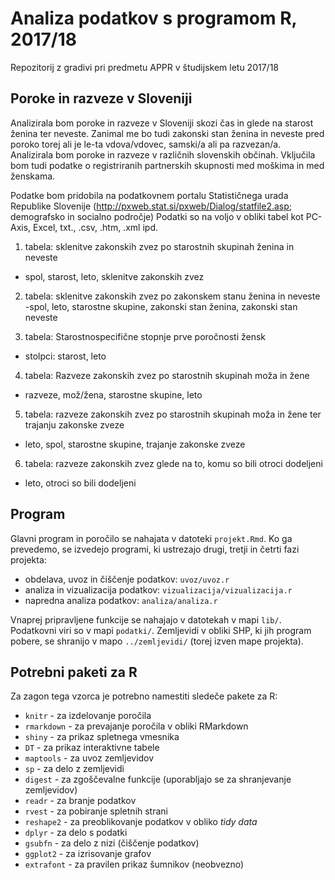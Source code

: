 # Analiza podatkov s programom R, 2017/18

Repozitorij z gradivi pri predmetu APPR v študijskem letu 2017/18

## Poroke in razveze v Sloveniji

Analizirala bom poroke in razveze v Sloveniji skozi čas in glede na starost ženina ter neveste. Zanimal me bo tudi zakonski stan ženina in neveste pred poroko torej ali je le-ta vdova/vdovec, samski/a ali pa razvezan/a. Analizirala bom poroke in razveze v različnih slovenskih občinah. Vključila bom tudi podatke o registriranih partnerskih skupnosti med moškima in med ženskama. 

Podatke bom pridobila na podatkovnem portalu Statističnega urada Republike Slovenije (http://pxweb.stat.si/pxweb/Dialog/statfile2.asp; demografsko in socialno področje) 
Podatki so na voljo v obliki tabel kot PC-Axis, Excel, txt., .csv, .htm, .xml ipd.


1. tabela: sklenitve zakonskih zvez po starostnih skupinah ženina in neveste
- spol, starost, leto, sklenitve zakonskih zvez

2. tabela: sklenitve zakonskih zvez po zakonskem stanu ženina in neveste
-spol, leto, starostne skupine, zakonski stan ženina, zakonski stan neveste

3. tabela: Starostnospecifične stopnje prve poročnosti žensk
- stolpci: starost, leto

4. tabela: Razveze zakonskih zvez po starostnih skupinah moža in žene
- razveze, mož/žena, starostne skupine, leto

5. tabela: razveze zakonskih zvez po starostnih skupinah moža in žene ter trajanju zakonske zveze
- leto, spol, starostne skupine, trajanje zakonske zveze

6. tabela: razveze zakonskih zvez glede na to, komu so bili otroci dodeljeni
- leto, otroci so bili dodeljeni


## Program

Glavni program in poročilo se nahajata v datoteki `projekt.Rmd`. Ko ga prevedemo,
se izvedejo programi, ki ustrezajo drugi, tretji in četrti fazi projekta:

* obdelava, uvoz in čiščenje podatkov: `uvoz/uvoz.r`
* analiza in vizualizacija podatkov: `vizualizacija/vizualizacija.r`
* napredna analiza podatkov: `analiza/analiza.r`

Vnaprej pripravljene funkcije se nahajajo v datotekah v mapi `lib/`. Podatkovni
viri so v mapi `podatki/`. Zemljevidi v obliki SHP, ki jih program pobere, se
shranijo v mapo `../zemljevidi/` (torej izven mape projekta).

## Potrebni paketi za R

Za zagon tega vzorca je potrebno namestiti sledeče pakete za R:

* `knitr` - za izdelovanje poročila
* `rmarkdown` - za prevajanje poročila v obliki RMarkdown
* `shiny` - za prikaz spletnega vmesnika
* `DT` - za prikaz interaktivne tabele
* `maptools` - za uvoz zemljevidov
* `sp` - za delo z zemljevidi
* `digest` - za zgoščevalne funkcije (uporabljajo se za shranjevanje zemljevidov)
* `readr` - za branje podatkov
* `rvest` - za pobiranje spletnih strani
* `reshape2` - za preoblikovanje podatkov v obliko *tidy data*
* `dplyr` - za delo s podatki
* `gsubfn` - za delo z nizi (čiščenje podatkov)
* `ggplot2` - za izrisovanje grafov
* `extrafont` - za pravilen prikaz šumnikov (neobvezno)
